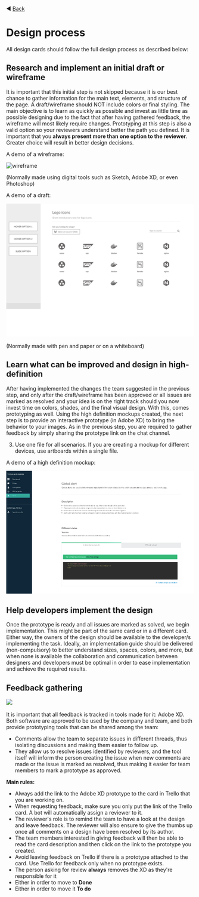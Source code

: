 ◀️ [Back](https://gitlab.com/SUSE-UIUX/eos/wikis/home#designing-the-eos-project)


# Design process

All design cards should follow the full design process as described below:

## Research and implement an initial draft or wireframe

It is important that this initial step is not skipped because it is our best chance to gather information for the main text, elements, and structure of the page. A draft/wireframe should NOT include colors or final styling. The main objective is to learn as quickly as possible and invest as little time as possible designing due to the fact that after having gathered feedback, the wireframe will most likely require changes. Prototyping at this step is also a valid option so your reviewers understand better the path you defined. It is important that you **always present more than one option to the reviewer**. Greater choice will result in better design decisions.

A demo of a wireframe:

![wireframe](https://careerfoundry.com/en/blog/uploads/versions/samuel-student-wireframe---x----972-715x---.png)

(Normally made using digital tools such as Sketch, Adobe XD, or even Photoshop)

A demo of a draft:

![image](uploads/ab71f53a3899564e73352b71ae2c3337/image.png)

(Normally made with pen and paper or on a whiteboard)

## Learn what can be improved and design in high-definition

After having implemented the changes the team suggested in the previous step, and only after the draft/wireframe has been approved or all issues are marked as resolved and your idea is on the right track should you now invest time on colors, shades, and the final visual design. With this, comes prototyping as well. Using the high definition mockups created, the next step is to provide an interactive prototype (in Adobe XD) to bring the behavior to your images. As in the previous step, you are required to gather feedback by simply sharing the prototype link on the chat channel.

3) Use one file for all scenarios. If you are creating a mockup for different devices, use artboards within a single file. 

A demo of a high definition mockup:

![image](uploads/abaadea23138e3071d018c16ec2cee63/image.png)

## Help developers implement the design

Once the prototype is ready and all issues are marked as solved, we begin implementation. This might be part of the same card or in a different card. Either way, the owners of the design should be available to the developer/s implementing the task. 
Ideally, an implementation guide should be delivered (non-compulsory) to better understand sizes, spaces, colors, and more, but when none is available the collaboration and communication between designers and developers must be optimal in order to ease implementation and achieve the required results.

## Feedback gathering


<img src='https://mobilelabtutorials.files.wordpress.com/2017/02/adobe-xd-logo.png' height='120px'>


It is important that all feedback is tracked in tools made for it: Adobe XD. 
Both software are approved to be used by the company and team, and both provide prototyping tools that can be shared among the team:
- Comments allow the team to separate issues in different threads, thus isolating discussions and making them easier to follow up.
- They allow us to resolve issues identified by reviewers, and the tool itself will inform the person creating the issue when new comments are made or the issue is marked as resolved, thus making it easier for team members to mark a prototype as approved.

**Main rules:**

- Always add the link to the Adobe XD prototype to the card in Trello that you are working on.
- When requesting feedback, make sure you only put the link of the Trello card. A bot will automatically assign a reviewer to it. 
- The reviewer's role is to remind the team to have a look at the design and leave feedback. The reviewer will also ensure to give the thumbs up once all comments on a design have been resolved by its author.
- The team members interested in giving feedback will then be able to read the card description and then click on the link to the prototype you created.
- Avoid leaving feedback on Trello if there is a prototype attached to the card. Use Trello for feedback only when no prototype exists.
- The person asking for review **always** removes the XD as they're responsible for it
- Either in order to move to **Done**
- Either in order to move it **To do**